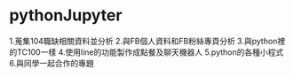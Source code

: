 # pythonJupyter
1.蒐集104職缺相關資料並分析
2.與FB個人資料和FB粉絲專頁分析
3.與python裡的TC100一樣
4.使用line的功能製作成點餐及聊天機器人
5.python的各種小程式
6.與同學一起合作的專題
